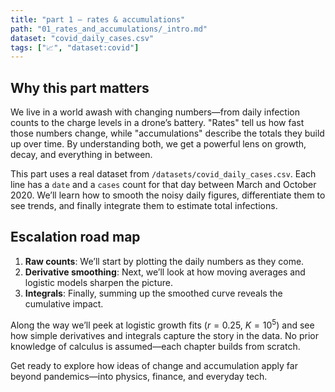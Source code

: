 ```yaml
---
title: "part 1 – rates & accumulations"
path: "01_rates_and_accumulations/_intro.md"
dataset: "covid_daily_cases.csv"
tags: ["📈", "dataset:covid"]
---
```


## Why this part matters

We live in a world awash with changing numbers—from daily infection counts to the charge levels in a drone’s battery. "Rates" tell us how fast those numbers change, while "accumulations" describe the totals they build up over time. By understanding both, we get a powerful lens on growth, decay, and everything in between.

This part uses a real dataset from `/datasets/covid_daily_cases.csv`. Each line has a `date` and a `cases` count for that day between March and October 2020. We’ll learn how to smooth the noisy daily figures, differentiate them to see trends, and finally integrate them to estimate total infections.

## Escalation road map

1. **Raw counts**: We’ll start by plotting the daily numbers as they come.
2. **Derivative smoothing**: Next, we’ll look at how moving averages and logistic models sharpen the picture.
3. **Integrals**: Finally, summing up the smoothed curve reveals the cumulative impact.

Along the way we’ll peek at logistic growth fits ($r=0.25,\ K=10^5$) and see how simple derivatives and integrals capture the story in the data. No prior knowledge of calculus is assumed—each chapter builds from scratch.

Get ready to explore how ideas of change and accumulation apply far beyond pandemics—into physics, finance, and everyday tech.
